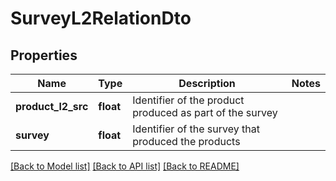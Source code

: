 # SurveyL2RelationDto

## Properties
Name | Type | Description | Notes
------------ | ------------- | ------------- | -------------
**product_l2_src** | **float** | Identifier of the product produced as part of the survey | 
**survey** | **float** | Identifier of the survey that produced the products | 

[[Back to Model list]](../README.md#documentation-for-models) [[Back to API list]](../README.md#documentation-for-api-endpoints) [[Back to README]](../README.md)


